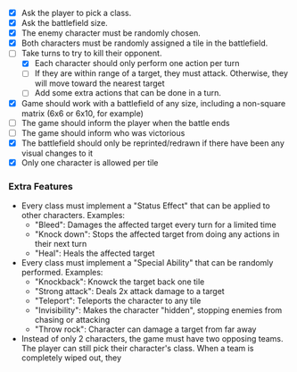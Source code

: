 - [x] Ask the player to pick a class.
- [x] Ask the battlefield size.
- [x] The enemy character must be randomly chosen.
- [x] Both characters must be randomly assigned a tile in the battlefield.
- [ ] Take turns to try to kill their opponent.
    - [x] Each character should only perform one action per turn
    - [ ] If they are within range of a target, they must attack. Otherwise, they will move toward the nearest target
    - [ ] Add some extra actions that can be done in a turn.
- [x] Game should work with a battlefield of any size, including a non-square matrix (6x6 or 6x10, for example)
- [ ] The game should inform the player when the battle ends
- [ ] The game should inform who was victorious
- [x] The battlefield should only be reprinted/redrawn if there have been any visual changes to it
- [x] Only one character is allowed per tile

### Extra Features

- Every class must implement a "Status Effect" that can be applied to other characters. Examples:
    - "Bleed": Damages the affected target every turn for a limited time
    - "Knock down": Stops the affected target from doing any actions in their next turn
    - "Heal": Heals the affected target
- Every class must implement a "Special Ability" that can be randomly performed. Examples:
    - "Knockback": Knowck the target back one tile
    - "Strong attack": Deals 2x attack damage to a target
    - "Teleport": Teleports the character to any tile
    - "Invisibility": Makes the character "hidden", stopping enemies from chasing or attacking
    - "Throw rock": Character can damage a target from far away
- Instead of only 2 characters, the game must have two opposing teams. The player can still pick their character's class. When a team is completely wiped out, they 